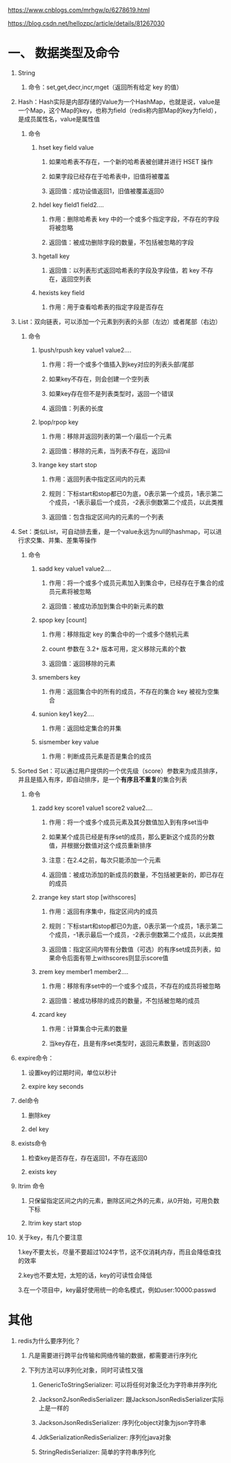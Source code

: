 https://www.cnblogs.com/mrhgw/p/6278619.html

https://blog.csdn.net/hellozpc/article/details/81267030

# 一、 数据类型及命令
   1. String
      
      1. 命令：set,get,decr,incr,mget（返回所有给定 key 的值）
   
   2. Hash：Hash实际是内部存储的Value为一个HashMap，也就是说，value是一个Map，这个Map的key，也称为field（redis称内部Map的key为field），是成员属性名，value是属性值
      
      1. 命令
         
         1. hset key field value
            
            1. 如果哈希表不存在，一个新的哈希表被创建并进行 HSET 操作

            2. 如果字段已经存在于哈希表中，旧值将被覆盖
            
            3. 返回值：成功设值返回1，旧值被覆盖返回0
            
         2. hdel key field1 field2....
            
            1. 作用：删除哈希表 key 中的一个或多个指定字段，不存在的字段将被忽略
            
            2. 返回值：被成功删除字段的数量，不包括被忽略的字段
            
         3. hgetall key
            
            1. 返回值：以列表形式返回哈希表的字段及字段值，若 key 不存在，返回空列表
            
         4. hexists key field
         
            1. 作用：用于查看哈希表的指定字段是否存在
   
   3. List：双向链表，可以添加一个元素到列表的头部（左边）或者尾部（右边）
      
      1. 命令
         
         1. lpush/rpush key value1 value2....
            
            1. 作用：将一个或多个值插入到key对应的列表头部/尾部
            
            2. 如果key不存在，则会创建一个空列表
            
            3. 如果key存在但不是列表类型时，返回一个错误
            
            4. 返回值：列表的长度
            
         2. lpop/rpop key 
         
            1. 作用：移除并返回列表的第一个/最后一个元素
            
            2. 返回值：移除的元素，当列表不存在，返回nil
            
         3. lrange key start stop
 
            1. 作用：返回列表中指定区间内的元素
            
            2. 规则：下标start和stop都已0为底，0表示第一个成员，1表示第二个成员，-1表示最后一个成员，-2表示倒数第二个成员，以此类推
            
            3. 返回值：包含指定区间内的元素的一个列表
   
   4. Set：类似List，可自动排去重，是一个value永远为null的hashmap，可以进行求交集、并集、差集等操作
      
      1. 命令
         
         1. sadd key value1 value2....
            
            1. 作用：将一个或多个成员元素加入到集合中，已经存在于集合的成员元素将被忽略
            
            2. 返回值：被成功添加到集合中的新元素的数
            
         2. spop key [count]
            
            1. 作用：移除指定 key 的集合中的一个或多个随机元素
            
            2. count 参数在 3.2+ 版本可用，定义移除元素的个数
            
            3. 返回值：返回移除的元素
            
         3. smembers key
            
            1. 作用：返回集合中的所有的成员，不存在的集合 key 被视为空集合
            
         4. sunion key1 key2....
            
            1. 作用：返回给定集合的并集
            
         5. sismember key value
         
            1. 作用：判断成员元素是否是集合的成员
   
   5. Sorted Set：可以通过用户提供的一个优先级（score）参数来为成员排序，并且是插入有序，即自动排序，是一个**有序且不重复**的集合列表
      
      1. 命令
         
         1. zadd key score1 value1 score2 value2....
            
            1. 作用：将一个或多个成员元素及其分数值加入到有序set当中
            
            2. 如果某个成员已经是有序set的成员，那么更新这个成员的分数值，并根据分数值对这个成员重新排序
            
            3. 注意：在2.4之前，每次只能添加一个元素
            
            4. 返回值：被成功添加的新成员的数量，不包括被更新的，即已存在的成员
            
         2. zrange key start stop [withscores]
            
            1. 作用：返回有序集中，指定区间内的成员
            
            2. 规则：下标start和stop都已0为底，0表示第一个成员，1表示第二个成员，-1表示最后一个成员，-2表示倒数第二个成员，以此类推
            
            3. 返回值：指定区间内带有分数值（可选）的有序set成员列表，如果命令后面有带上withscores则显示score值
            
         3. zrem key member1 member2....
            
            1. 作用：移除有序set中的一个或多个成员，不存在的成员将被忽略
            
            2. 返回值：被成功移除的成员的数量，不包括被忽略的成员
           
         4. zcard key 
            
            1. 作用：计算集合中元素的数量
            
            2. 当key存在，且是有序set类型时，返回元素数量，否则返回0
   
   6. expire命令：
      
      1. 设置key的过期时间，单位以秒计
      
      2. expire key seconds
      
   7. del命令
   
      1. 删除key
      
      2. del key
      
   8. exists命令
      
      1. 检查key是否存在，存在返回1，不存在返回0
      
      2. exists key
      
   9. ltrim 命令
   
      1. 只保留指定区间之内的元素，删除区间之外的元素，从0开始，可用负数下标
      
      2. ltrim key start stop

0. 关于key，有几个要注意
      
      1.key不要太长，尽量不要超过1024字节，这不仅消耗内存，而且会降低查找的效率
      
      2.key也不要太短，太短的话，key的可读性会降低
      
      3.在一个项目中，key最好使用统一的命名模式，例如user:10000:passwd 
   
# 其他
1. redis为什么要序列化？
   
   1. 凡是需要进行跨平台传输和网络传输的数据，都需要进行序列化

   2. 下列方法可以序列化对象，同时可读性又强
      
      1. GenericToStringSerializer: 可以将任何对象泛化为字符串并序列化

      2. Jackson2JsonRedisSerializer: 跟JacksonJsonRedisSerializer实际上是一样的
      
      3. JacksonJsonRedisSerializer: 序列化object对象为json字符串

      4. JdkSerializationRedisSerializer: 序列化java对象

      5. StringRedisSerializer: 简单的字符串序列化   
